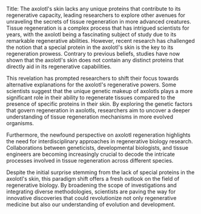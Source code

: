 Title: The axolotl's skin lacks any unique proteins that contribute to its regenerative capacity, leading researchers to explore other avenues for unraveling the secrets of tissue regeneration in more advanced creatures.
Tissue regeneration is a complex process that has intrigued scientists for years, with the axolotl being a fascinating subject of study due to its remarkable regenerative abilities. However, recent research has challenged the notion that a special protein in the axolotl's skin is the key to its regeneration prowess. Contrary to previous beliefs, studies have now shown that the axolotl's skin does not contain any distinct proteins that directly aid in its regenerative capabilities.

This revelation has prompted researchers to shift their focus towards alternative explanations for the axolotl's regenerative powers. Some scientists suggest that the unique genetic makeup of axolotls plays a more significant role in their ability to regenerate tissues compared to the presence of specific proteins in their skin. By exploring the genetic factors that govern regeneration in axolotls, researchers aim to uncover a deeper understanding of tissue regeneration mechanisms in more evolved organisms.

Furthermore, the newfound perspective on axolotl regeneration highlights the need for interdisciplinary approaches in regenerative biology research. Collaborations between geneticists, developmental biologists, and tissue engineers are becoming increasingly crucial to decode the intricate processes involved in tissue regeneration across different species.

Despite the initial surprise stemming from the lack of special proteins in the axolotl's skin, this paradigm shift offers a fresh outlook on the field of regenerative biology. By broadening the scope of investigations and integrating diverse methodologies, scientists are paving the way for innovative discoveries that could revolutionize not only regenerative medicine but also our understanding of evolution and development.
